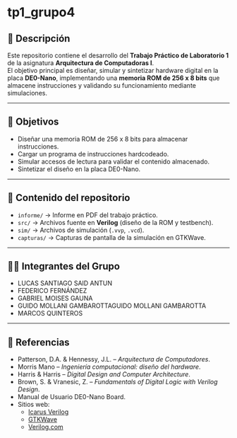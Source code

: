 # tp1_grupo4

## 📌 Descripción  
Este repositorio contiene el desarrollo del **Trabajo Práctico de Laboratorio 1** de la asignatura **Arquitectura de Computadoras I**.  
El objetivo principal es diseñar, simular y sintetizar hardware digital en la placa **DE0-Nano**, implementando una **memoria ROM de 256 x 8 bits** que almacene instrucciones y validando su funcionamiento mediante simulaciones.  

---

## 🎯 Objetivos  
- Diseñar una memoria ROM de 256 x 8 bits para almacenar instrucciones.  
- Cargar un programa de instrucciones hardcodeado.  
- Simular accesos de lectura para validar el contenido almacenado.  
- Sintetizar el diseño en la placa DE0-Nano.  

---

## 📂 Contenido del repositorio  
- `informe/` → Informe en PDF del trabajo práctico.  
- `src/` → Archivos fuente en **Verilog** (diseño de la ROM y testbench).  
- `sim/` → Archivos de simulación (`.vvp`, `.vcd`).  
- `capturas/` → Capturas de pantalla de la simulación en GTKWave.  

---

## 👨‍💻 Integrantes del Grupo  
- LUCAS SANTIAGO SAID ANTUN
- FEDERICO FERNÁNDEZ
- GABRIEL MOISES GAUNA
- GUIDO MOLLANI GAMBAROTTAGUIDO MOLLANI GAMBAROTTA
- MARCOS QUINTEROS

---

## 📖 Referencias  
- Patterson, D.A. & Hennessy, J.L. – *Arquitectura de Computadores*.  
- Morris Mano – *Ingeniería computacional: diseño del hardware*.  
- Harris & Harris – *Digital Design and Computer Architecture*.  
- Brown, S. & Vranesic, Z. – *Fundamentals of Digital Logic with Verilog Design*.  
- Manual de Usuario DE0-Nano Board.  
- Sitios web:  
  - [Icarus Verilog](https://bleyer.org/icarus/)  
  - [GTKWave](https://gtkwave.sourceforge.net/)  
  - [Verilog.com](https://www.verilog.com/)  
